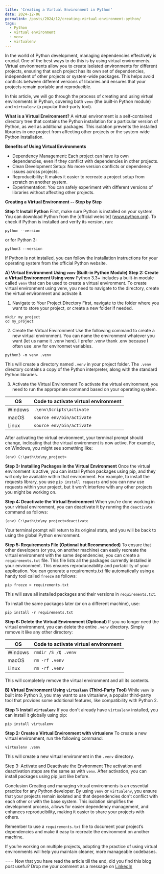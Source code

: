 ```yaml
---
title: 'Creating a Virtual Environment in Python'
date: 2024-12-06
permalink: /posts/2024/12/creating-virtual-environment-python/
tags:
  - Python
  - virtual environment
  - venv
  - virtualenv
---
```


In the world of Python development, managing dependencies effectively is crucial. One of the best ways to do this is by using virtual environments. Virtual environments allow you to create isolated environments for different projects, ensuring that each project has its own set of dependencies, independent of other projects or system-wide packages. This helps avoid conflicts between different versions of libraries and ensures that your projects remain portable and reproducible.

In this article, we will go through the process of creating and using virtual environments in Python, covering both `venv` (the built-in Python module) and `virtualenv` (a popular third-party tool).

**What is a Virtual Environment?**
A virtual environment is a self-contained directory tree that contains the Python installation for a particular version of Python, as well as additional packages. This isolation prevents the installed libraries in one project from affecting other projects or the system-wide Python installation. 

**Benefits of Using Virtual Environments**
- Dependency Management: Each project can have its own dependencies, even if they conflict with dependencies in other projects.
- Clean Development Setup: No more version conflicts or dependency issues across projects.
- Reproducibility: It makes it easier to recreate a project setup from scratch on another system.
- Experimentation: You can safely experiment with different versions of libraries without affecting other projects.

**Creating a Virtual Environment -- Step by Step**

**Step 1: Install Python**
First, make sure Python is installed on your system. You can download Python from the [official website] (www.python.org). To check if Python is installed and verify its version, run:

```
python --version
```
or for Python 3:

```python3 --version```

If Python is not installed, you can follow the installation instructions for your operating system from the official Python website.

**A) Virtual Environment Using `venv` (Built-in Python Module)**
**Step 2: Create a Virtual Environment Using venv**
Python 3.3+ includes a built-in module called `venv` that can be used to create a virtual environment. To create virtual environment using venv, you need to navigate to the directory, create the virtual environment and activate it.

1. Navigate to Your Project Directory
First, navigate to the folder where you want to store your project, or create a new folder if needed.

```
mkdir my_project
cd my_project
```

2. Create the Virtual Environment
Use the following command to create a new virtual environment. You can name the environment whatever you want (let us name it .venv here). I prefer .venv thank .env because I often use .env for environmet variables.

```
python3 -m venv .venv
```
This will create a directory named `.venv` in your project folder. The `.venv` directory contains a copy of the Python interpreter, along with the standard Python libraries. 

3. Activate the Virtual Environment
To activate the virtual environment, you need to run the appropriate command based on your operating system.

| OS    | Code to activate virtual environment |
| -------- | ------------------------ |
| Windows  | `.\env\Scripts\activate`    |
| macOS | `source env/bin/activate`     |
| Linux    | `source env/bin/activate`    |

After activating the virtual environment, your terminal prompt should change, indicating that the virtual environment is now active. For example, on Windows, you might see something like:

```
(env) C:\path\to\my_project>
```

**Step 3: Installing Packages in the Virtual Environment**
Once the virtual environment is active, you can install Python packages using pip, and they will only be available within that environment. For example, to install the requests library, you use `pip install requests` and you can now use requests within your project, but it won't interfere with any other projects you might be working on.

**Step 4: Deactivate the Virtual Environment**
When you're done working in your virtual environment, you can deactivate it by running the `deactivate` command as follows:

```
(env) C:\path\to\my_project>deactivate
```
Your terminal prompt will return to its original state, and you will be back to using the global Python environment.

**Step 5: Requirements File (Optional but Recommended)**
To ensure that other developers (or you, on another machine) can easily recreate the virtual environment with the same dependencies, you can create a `requirements.txt` file. This file lists all the packages currently installed in your environment. This ensures reproduceability and portability of your application. You can generate a requirements.txt file automatically using a handy tool called `freeze` as follows:

```
pip freeze > requirements.txt
```
This will save all installed packages and their versions in `requirements.txt`.

To install the same packages later (or on a different machine), use:

```
pip install -r requirements.txt
```

**Step 6: Delete the Virtual Environment (Optional)**
If you no longer need the virtual environment, you can delete the entire `.venv` directory. Simply remove it like any other directory:

| OS    | Code to activate virtual environment |
| -------- | ------------------------ |
| Windows  | `rmdir /S /Q .venv`    |
| macOS | `rm -rf .venv`     |
| Linux    | `rm -rf .venv`    |

This will completely remove the virtual environment and all its contents.

**B) Virtual Environment Using `virtualenv` (Third-Party Tool)**
While `venv` is built into Python 3, you may want to use virtualenv, a popular third-party tool that provides some additional features, like compatibility with Python 2.

**Step 1: Install `virtualenv`**
If you don't already have `virtualenv` installed, you can install it globally using pip:

```
pip install virtualenv
```

**Step 2: Create a Virtual Environment with virtualenv**
To create a new virtual environment, run the following command:

```
virtualenv .venv
```

This will create a new virtual environment in the `.venv` directory.

Step 3: Activate and Deactivate the Environment
The activation and deactivation steps are the same as with `venv`. After activation, you can install packages using pip just like before.

Conclusion
Creating and managing virtual environments is an essential practice for any Python developer. By using `venv` or `virtualenv`, you ensure that your projects remain isolated and that dependencies don't conflict with each other or with the base system. This isolation simplifies the development process, allows for easier dependency management, and enhances reproducibility, making it easier to share your projects with others.

Remember to use a `requirements.txt` file to document your project’s dependencies and make it easy to recreate the environment on another machine.

If you’re working on multiple projects, adopting the practice of using virtual environments will help you maintain cleaner, more manageable codebases.

===
Now that you have read the article till the end, did you find this blog post useful? Drop me your comment as a message on [LinkedIn](www.linkedin.com/in/sisayie)